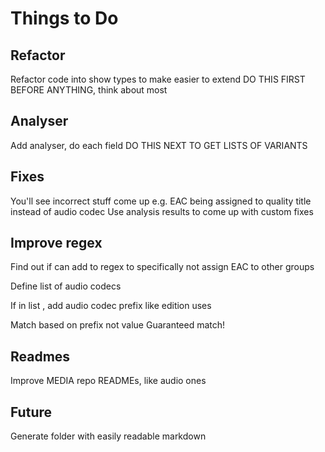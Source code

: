 # Things to Do 


## Refactor
Refactor code into show types to make easier to extend
DO THIS FIRST BEFORE ANYTHING, think about most


## Analyser
Add analyser, do each field
DO THIS NEXT TO GET LISTS OF VARIANTS


## Fixes
You'll see incorrect stuff come up
e.g. EAC being assigned to quality title instead of audio codec 
Use analysis results to come up with custom fixes

## Improve regex 
Find out if can add to regex to specifically not assign EAC to other groups

Define list of audio codecs

If in list , add audio codec prefix like edition uses

Match based on prefix not value
Guaranteed match!



## Readmes
Improve MEDIA repo READMEs, like audio ones


## Future 
Generate folder with easily readable markdown